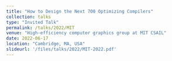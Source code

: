 ```yaml
---
title: "How to Design the Next 700 Optimizing Compilers"
collection: talks
type: "Invited Talk"
permalink: /talks/2022/MIT
venue: "High-efficiency computer graphics group at MIT CSAIL"
date: 2022-06-17
location: "Cambridge, MA, USA"
slideurl: '/files/talks/2022/MIT-2022.pdf'
---
```

